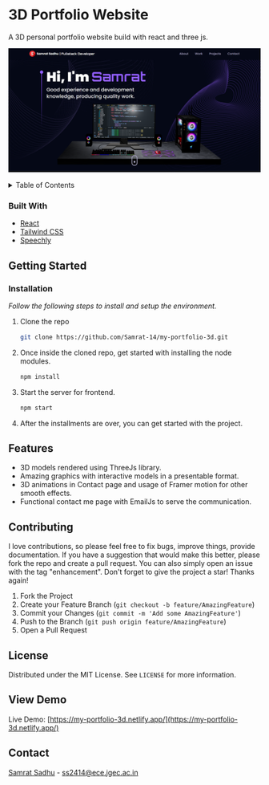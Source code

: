 # 3D Portfolio Website

A 3D personal portfolio website build with react and three js.

![MyPortfolio3D_screenshot](preview1.png)

<!-- TABLE OF CONTENTS -->
<details>
  <summary>Table of Contents</summary>
  <ol>
    <li>
      <a href="#about-the-project">About The Project</a>
      <ul>
        <li><a href="#built-with">Built With</a></li>
      </ul>
    </li>
    <li>
      <a href="#getting-started">Getting Started</a>
      <ul>
        <li><a href="#prerequisites">Prerequisites</a></li>
        <li><a href="#installation">Installation</a></li>
      </ul>
    </li>
    <li><a href="#features">Features</a></li>
    <li><a href="#contributing">Contributing</a></li>
    <li><a href="#license">License</a></li>
    <li><a href="#view-demo">View Demo</a></li>
    <li><a href="#contact">Contact</a></li>
  </ol>
</details>

### Built With

-   [React](https://reactjs.org/)
-   [Tailwind CSS](https://tailwindcss.com/)
-   [Speechly](https://www.speechly.com/)

## Getting Started

### Installation

_Follow the following steps to install and setup the environment._

1. Clone the repo
    ```sh
    git clone https://github.com/Samrat-14/my-portfolio-3d.git
    ```
2. Once inside the cloned repo, get started with installing the node modules.
    ```sh
    npm install
    ```
3. Start the server for frontend.
    ```sh
    npm start
    ```
4. After the installments are over, you can get started with the project.

## Features

-   3D models rendered using ThreeJs library.
-   Amazing graphics with interactive models in a presentable format.
-   3D animations in Contact page and usage of Framer motion for other smooth effects.
-   Functional contact me page with EmailJs to serve the communication.

## Contributing

I love contributions, so please feel free to fix bugs, improve things, provide documentation.
If you have a suggestion that would make this better, please fork the repo and create a pull request. You can also simply open an issue with the tag "enhancement".
Don't forget to give the project a star! Thanks again!

1. Fork the Project
2. Create your Feature Branch (`git checkout -b feature/AmazingFeature`)
3. Commit your Changes (`git commit -m 'Add some AmazingFeature'`)
4. Push to the Branch (`git push origin feature/AmazingFeature`)
5. Open a Pull Request

<!-- LICENSE -->

## License

Distributed under the MIT License. See `LICENSE` for more information.

## View Demo

Live Demo: [https://my-portfolio-3d.netlify.app/](https://my-portfolio-3d.netlify.app/)

## Contact

[Samrat Sadhu](https://samrat-14.github.io/my-portfolio/) - ss2414@ece.jgec.ac.in
